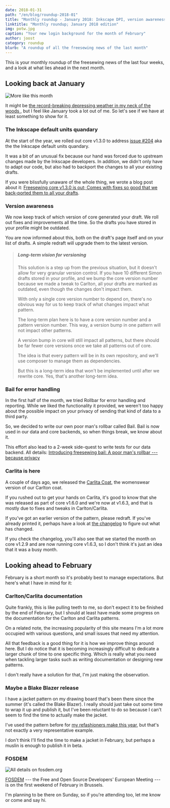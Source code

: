```yaml
---
date: 2018-01-31
path: "/en/blog/roundup-2018-01"
title: "Monthly roundup - January 2018: Inkscape DPI, version awareness, Bail, and Carlita"
linktitle: "Monthly roundup; January 2018 edition"
img: potw.jpg
caption: "Your new login background for the month of February"
author: joost
category: roundup
blurb: "A roundup of all the freesewing news of the last month"
---
```


This is your monthly roundup of the freesewing news of the last four weeks, and a look at what lies ahead in the next month.

## Looking back at January

![More like this month](coffee.gif)

It might be [the record-breaking depressing weather in my neck of the woods ](https://www.theguardian.com/world/2018/jan/19/aint-no-sunshine-winter-darkest-europe), but I feel like January took a lot out of me. So let's see if we have at least something to show for it.

### The Inkscape default units quandary

At the start of the year, we rolled out core v1.3.0 to address [issue #204](https://github.com/freesewing/core/issues/204) aka the the Inkscape default units quandary.

It was a bit of an unusual fix because our hand was forced due to upstream changes made by the Inkscape developers. In addition, we didn't only have to adapt our code, but also had to backport the changes to all your existing drafts.

If you were blissfully unaware of the whole thing, we wrote a blog post about it: [Freesewing core v1.3.0 is out; Comes with fixes so good that we back-ported them to all your drafts](https://joost.freesewing.org/blog/core-v1.3.0-is-out/).

### Version awareness

We now keep track of which version of core generated your draft. We roll out fixes and improvements all the time. So the drafts you have stored in your profile might be outdated.

You are now informed about this, both on the draft's page itself and on your list of drafts. A simple redraft will upgrade them to the latest version.

> ##### Long-term vision for versioning
> 
> This solution is a step up from the previous situation, but it doesn't allow for very granular version control. If you have 10 different Simon drafts stored in your profile, and we bump the core version number because we made a tweak to Carlton, all your drafts are marked as outdated, even though the changes don't impact them.
> 
> With only a single core version number to depend on, there's no obvious way for us to keep track of what changes impact what pattern.
> 
> The long-term plan here is to have a core version number and a pattern version number. This way, a version bump in one pattern will not impact other patterns.
> 
> A version bump in core will still impact all patterns, but there should be far fewer core versions once we take all patterns out of core.
> 
> The idea is that every pattern will be in its own repository, and we'll use composer to manage them as dependencies.
> 
> But this is a long-term idea that won't be implemented until after we rewrite core. Yes, that's another long-term idea.

### Bail for error handling

In the first half of the month, we tried Rollbar for error handling and reporting. While we liked the functionality it provided, we weren't too happy about the possible impact on your privacy of sending that kind of data to a third party.

So, we decided to write our own poor man's rollbar called Bail. Bail is now used in our data and core backends, so when things break, we know about it.

This effort also lead to a 2-week side-quest to write tests for our data backend. All details: [Introducing freesewing bail: A poor man's rollbar \--- because privacy](/blog/introducing-bail/)

### Carlita is here

A couple of days ago, we released the [Carlita Coat](/patterns/carlita), the womenswear version of our Carlton coat.

If you rushed out to get your hands on Carlita, it's good to know that she was released as part of core v1.6.0 and we're now at v1.6.3, and that is mostly due to fixes and tweaks in Carlton/Carlita.

If you've got an earlier version of the pattern, please redraft. If you've already printed it, perhaps have a look at [the changelog](https://github.com/freesewing/core/blob/develop/CHANGELOG.md) to figure out what has changed.

If you check the changelog, you'll also see that we started the month on core v1.2.9 and are now running core v1.6.3, so I don't think it's just an idea that it was a busy month.

## Looking ahead to February

February is a short month so it's probably best to manage expectations. But here's what I have in mind for it:

### Carlton/Carlita documentation

Quite frankly, this is like pulling teeth to me, so don't expect it to be finished by the end of February, but I should at least have made some progress on the documentation for the Carlton and Carlita patterns.

On a related note, the increasing popularity of this site means I'm a lot more occupied with various questions, and small issues that need my attention.

All that feedback is a good thing for it is how we improve things around here. But I do notice that it is becoming increasingly difficult to dedicate a larger chunk of time to one specific thing. Which is really what you need when tackling larger tasks such as writing documentation or designing new patterns.

I don't really have a solution for that, I'm just making the observation.

### Maybe a Blake Blazer release

I have a jacket pattern on my drawing board that's been there since the summer (it's called the Blake Blazer). I really should just take out some time to wrap it up and publish it, but I've been reluctant to do so because I can't seem to find the time to actually make the jacket.

I've used the pattern before for [my refashioners make this year](/blog/the-refashioners-2017/), but that's not exactly a very representative example.

I don't think I'll find the time to make a jacket in February, but perhaps a muslin is enough to publish it in beta.

### FOSDEM

![All details on fosdem.org](fosdem.png)

[FOSDEM](http://fosdem.org/) \--- the Free and Open Source Developers' European Meeting \--- is on the first weekend of February in Brussels.

I'm planning to be there on Sunday, so if you're attending too, let me know or come and say hi.